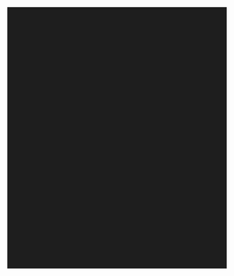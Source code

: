 <div id="cy" style="width: 100%; height: 600px; background: #1e1e1e;"></div>

<!-- Cytoscape core -->
<script src="https://unpkg.com/cytoscape/dist/cytoscape.min.js"></script>

<script>
  var cy = cytoscape({
    container: document.getElementById('cy'),

    elements: [
      // Nodes (commits/events)
      { data: { id: 'A', label: 'Root A', branch: 'blue' } },
      { data: { id: 'B', label: 'Commit B', branch: 'blue' } },
      { data: { id: 'C', label: 'Root C', branch: 'orange' } },
      { data: { id: 'D', label: 'Commit D', branch: 'orange' } },
      { data: { id: 'E', label: 'Merge', branch: 'blue' } },

      // Edges (branch lines)
      { data: { source: 'A', target: 'B', branch: 'blue' } },
      { data: { source: 'C', target: 'D', branch: 'orange' } },
      { data: { source: 'B', target: 'E', branch: 'blue' } },
      { data: { source: 'D', target: 'E', branch: 'orange' } }
    ],

    style: [
      {
        selector: 'node',
        style: {
          'background-color': 'data(branch)',
          'label': 'data(label)',
          'color': '#fff',
          'text-valign': 'center',
          'text-halign': 'center',
          'font-size': 10,
          'width': 20,
          'height': 20,
          'shape': 'ellipse',
          'border-width': 2,
          'border-color': '#111'
        }
      },
      {
        selector: 'edge',
        style: {
          'width': 3,
          'line-color': 'data(branch)',
          'curve-style': 'bezier',
          'target-arrow-shape': 'none'
        }
      }
    ],

    layout: {
      name: 'breadthfirst',
      directed: true,
      padding: 10,
      spacingFactor: 1.5
    }
  });
</script>
